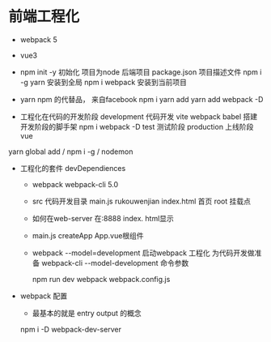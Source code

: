 # 前端工程化

- webpack 5
- vue3
- npm init -y
    初始化 项目为node 后端项目 package.json 项目描述文件
    npm i -g yarn  安装到全局
    npm i webpack  安装到当前项目
- yarn
    npm 的代替品， 来自facebook
    npm i
    yarn add
    yarn add webpack -D

- 工程化在代码的开发阶段
    development     代码开发  vite  webpack  babel  搭建开发阶段的脚手架
        npm i webpack -D
    test        测试阶段
    production  上线阶段    vue


yarn global add / npm i -g / nodemon  


- 工程化的套件 devDependiences
    - webpack webpack-cli 5.0
    - src 代码开发目录
        main.js rukouwenjian
        index.html 首页 root 挂载点
    - 如何在web-server 在:8888 index.
        html显示
    - main.js
        createApp App.vue根组件
    - webpack --model=development
        启动webpack 工程化 为代码开发做准备
        webpack-cli  --model-development 命令参数
        
        npm run dev
        webpack  webpack.config.js
- webpack 配置
    - 最基本的就是 entry  output 的概念

    npm i -D webpack-dev-server
